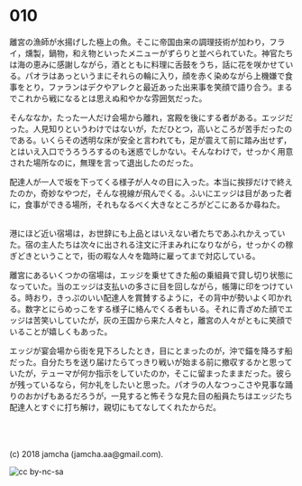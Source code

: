 # 010

離宮の漁師が水揚げした極上の魚。そこに帝国由来の調理技術が加わり，フライ，燻製，鍋物，和え物といったメニューがずらりと並べられていた。神官たちは海の恵みに感謝しながら，酒とともに料理に舌鼓をうち，話に花を咲かせている。パオラはあっというまにそれらの輪に入り，顔を赤く染めながら上機嫌で食事をとり，ファランはデクやアレクと最近あった出来事を笑顔で語り合う。まるでこれから戦になるとは思えぬ和やかな雰囲気だった。  

そんななか，たった一人だけ会場から離れ，宮殿を後にする者がある。エッジだった。人見知りというわけではないが，ただひとつ，高いところが苦手だったのである。いくらその透明な床が安全と言われても，足が震えて前に踏み出せず，とはいえ入口でうろうろするのも迷惑でしかない。そんなわけで，せっかく用意された場所なのに，無理を言って退出したのだった。  

配達人が一人で坂を下ってくる様子が人々の目に入った。本当に挨拶だけで終えたのか，奇妙なやつだ，そんな視線が飛んでくる。ふいにエッジは目があった者に，食事ができる場所，それもなるべく大きなところがどこにあるか尋ねた。  

<br>  
港にほど近い宿場は，お世辞にも上品とはいえない者たちであふれかえっていた。宿の主人たちは次々に出される注文に汗まみれになりながら，せっかくの稼ぎどきということで，街の暇な人々を臨時に雇ってまで対応している。  

離宮にあるいくつかの宿場は，エッジを乗せてきた船の乗組員で貸し切り状態になっていた。当のエッジは支払いの多さに目を回しながら，帳簿に印をつけている。時おり，きっぷのいい配達人を賞賛するように，その背中が勢いよく叩かれる。数字とにらめっこをする様子に絡んでくる者もいる。それに青ざめた顔でエッジは苦笑いしていたが，灰の王国から来た人々と，離宮の人々がともに笑顔でいることが嬉しくもあった。  

エッジが宴会場から街を見下ろしたとき，目にとまったのが，沖で錨を降ろす船だった。自分たちを送り届けたらてっきり戦いが始まる前に撤収するかと思っていたが，テューマが何か指示をしていたのか，そこに留まったままだった。彼らが残っているなら，何か礼をしたいと思った。パオラの人なつっこさや見事な踊りのおかげもあるだろうが，一見すると怖そうな見た目の船員たちはエッジたち配達人とすぐに打ち解け，親切にもてなしてくれたからだ。  

<br>  

<br>  
<br>  
(c) 2018 jamcha (jamcha.aa@gmail.com).  

![cc by-nc-sa](http://i.creativecommons.org/l/by-nc-sa/4.0/88x31.png)
